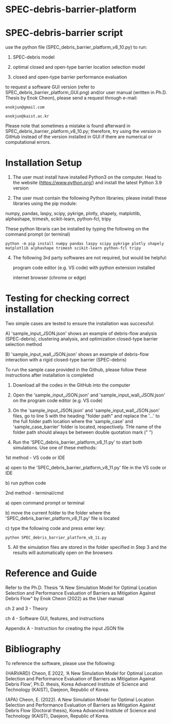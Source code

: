# SPEC-debris-barrier-platform

# SPEC-debris-barrier script

use the python file (SPEC_debris_barrier_platform_v8_10.py) to run:

1) SPEC-debris model
	
2) optimal closed and open-type barrier location selection model 
		
3) closed and open-type barrier performance evaluation

to request a software GUI version (refer to SPEC_debris_barrier_platform_GUI.png) and/or user manual (written in Ph.D. Thesis by Enok Cheon),
please send a request through e-mail:
	
	enokjun@gmail.com
	
	enokjun@kaist.ac.kr

Please note that sometimes a mistake is found afterward in SPEC_debris_barrier_platform_v8_10.py;
therefore, try using the version in GitHub instead of the version installed in GUI if there are numerical or computational errors.

# Installation Setup

1) The user must install have installed Python3 on the computer. Head to the website (https://www.python.org/) and install the latest Python 3.9 version

2) The user must contain the following Python libraries; please install these libraries using the pip module:
	
numpy, pandas, laspy, scipy, pykrige, plotly, shapely, matplotlib, alphashape, trimesh, scikit-learn, python-fcl, tripy

These python libraris can be installed by typing the following on the command prompt (or terminal)
	
	python -m pip install numpy pandas laspy scipy pykrige plotly shapely matplotlib alphashape trimesh scikit-learn python-fcl tripy

4) The following 3rd party softwares are not required, but would be helpful:
	
	program code editor (e.g. VS code) with python extension installed
	
	internet browser (chrome or edge)

# Testing for checking correct installation

Two simple cases are tested to ensure the installation was successful:

A) 'sample_input_JSON.json' shows an example of debris-flow analysis (SPEC-debris), clustering analysis, and optimization closed-type barrier selection method

B) 'sample_input_wall_JSON.json' shows an example of debris-flow interaction with a rigid closed-type barrier (SPEC-debris)

To run the sample case provided in the Github, please follow these instructions after installation is completed

1) Download all the codes in the GitHub into the computer

2) Open the 'sample_input_JSON.json' and 'sample_input_wall_JSON.json' on the program code editor (e.g. VS code) 

3) On the 'sample_input_JSON.json' and 'sample_input_wall_JSON.json' files, go to line 5 with the heading "folder path" and replace the '...' to the full folder path location where the 'sample_case' and 'sample_case_barrier' folder is located, respectively. THe name of the folder path should always be between double quotation mark ("  ")

4) Run the 'SPEC_debris_barrier_platform_v8_11.py' to start both simulations. Use one of these methods:

1st method - VS code or IDE

a) open to the 'SPEC_debris_barrier_platform_v8_11.py' file in the VS code or IDE

b) run python code

2nd method - terminal/cmd

a) open command prompt or terminal

b) move the current folder to the folder where the 'SPEC_debris_barrier_platform_v8_11.py' file is located

c) type the following code and press enter key:

	python SPEC_debris_barrier_platform_v8_11.py

5) All the simulation files are stored in the folder specified in Step 3 and the results will automatically open on the browsers


# Reference and Guide

Refer to the Ph.D. Thesis "A New Simulation Model for Optimal Location Selection and Performance Evaluation of Barriers as Mitigation Against Debris Flow" by Enok Cheon (2022) as the User manual

ch 2 and 3 - Theory 

ch 4 - Software GUI, features, and instructions

Appendix A - Instruction for creating the input JSON file

# Bibliography

To reference the software, please use the following:

{HARVARD}
Cheon, E 2022, ‘A New Simulation Model for Optimal Location Selection and Performance Evaluation of Barriers as Mitigation Against Debris Flow’, Ph.D. thesis, Korea Advanced Institute of Science and Technology (KAIST), Daejeon, Republic of Korea.

{APA}
Cheon, E. (2022). A New Simulation Model for Optimal Location Selection and Performance Evaluation of Barriers as Mitigation Against Debris Flow (Doctoral thesis), Korea Advanced Institute of Science and Technology (KAIST), Daejeon, Republic of Korea.


